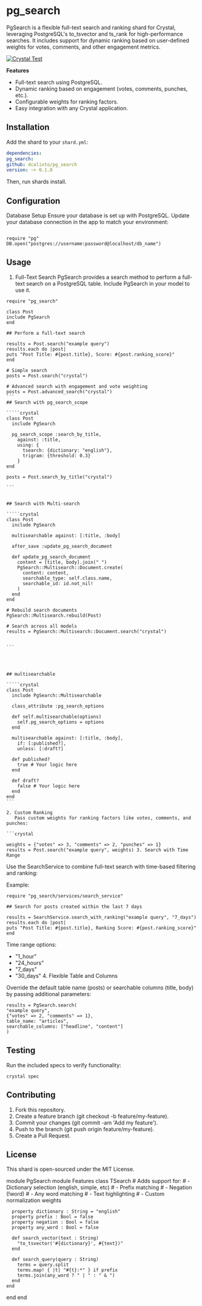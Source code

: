 # pg_search

PgSearch is a flexible full-text search and ranking shard for Crystal, leveraging PostgreSQL's to_tsvector and ts_rank for high-performance searches. It includes support for dynamic ranking based on user-defined weights for votes, comments, and other engagement metrics.

[![Crystal Test](https://github.com/dcalixto/pg_search/actions/workflows/crystal-test.yml/badge.svg?branch=master)](https://github.com/dcalixto/pg_search/actions/workflows/crystal-test.yml)

**Features**

- Full-text search using PostgreSQL.
- Dynamic ranking based on engagement (votes, comments, punches, etc.).
- Configurable weights for ranking factors.
- Easy integration with any Crystal application.

## Installation

Add the shard to your `shard.yml`:

```yaml
dependencies:
pg_search:
github: dcalixto/pg_search
version: ~> 0.1.0
```

Then, run shards install.

## Configuration

Database Setup
Ensure your database is set up with PostgreSQL. Update your database connection in the app to match your environment:

```crystal

require "pg"
DB.open("postgres://username:password@localhost/db_name")
```

## Usage

1. Full-Text Search
   PgSearch provides a search method to perform a full-text search on a PostgreSQL table. Include PgSearch in your model to use it.

```crystal
require "pg_search"

class Post
include PgSearch
end

## Perform a full-text search

results = Post.search("example query")
results.each do |post|
puts "Post Title: #{post.title}, Score: #{post.ranking_score}"
end
```

``````crystal
# Simple search
posts = Post.search("crystal")

# Advanced search with engagement and vote weighting
posts = Post.advanced_search("crystal")
```
## Search with pg_search_scope

`````crystal
class Post
  include PgSearch

  pg_search_scope :search_by_title,
    against: :title,
    using: {
      tsearch: {dictionary: "english"},
      trigram: {threshold: 0.3}
    }
end

posts = Post.search_by_title("crystal")

```


## Search with Multi-search

`````crystal
class Post
  include PgSearch

  multisearchable against: [:title, :body]

  after_save :update_pg_search_document

  def update_pg_search_document
    content = [title, body].join(" ")
    PgSearch::Multisearch::Document.create(
      content: content,
      searchable_type: self.class.name,
      searchable_id: id.not_nil!
    )
  end
end

# Rebuild search documents
PgSearch::Multisearch.rebuild(Post)

# Search across all models
results = PgSearch::Multisearch::Document.search("crystal")


```




## multisearchable

`````crystal
class Post
  include PgSearch::Multisearchable

  class_attribute :pg_search_options

  def self.multisearchable(options)
    self.pg_search_options = options
  end

  multisearchable against: [:title, :body],
    if: [:published?],
    unless: [:draft?]

  def published?
    true # Your logic here
  end

  def draft?
    false # Your logic here
  end
end
```

2. Custom Ranking
   Pass custom weights for ranking factors like votes, comments, and punches:

```crystal

weights = {"votes" => 3, "comments" => 2, "punches" => 1}
results = Post.search("example query", weights) 3. Search with Time Range
``````

Use the SearchService to combine full-text search with time-based filtering and ranking:

Example:

```crystal
require "pg_search/services/search_service"

## Search for posts created within the last 7 days

results = SearchService.search_with_ranking("example query", "7_days")
results.each do |post|
puts "Post Title: #{post.title}, Ranking Score: #{post.ranking_score}"
end
```

Time range options:

- "1_hour"
- "24_hours"
- "7_days"
- "30_days" 4. Flexible Table and Columns

Override the default table name (posts) or searchable columns (title, body) by passing additional parameters:

```crystal
results = PgSearch.search(
"example query",
{"votes" => 2, "comments" => 1},
table_name: "articles",
searchable_columns: ["headline", "content"]
)
```

## Testing

Run the included specs to verify functionality:

```crystal
crystal spec
```

## Contributing

1. Fork this repository.
2. Create a feature branch (git checkout -b feature/my-feature).
3. Commit your changes (git commit -am 'Add my feature').
4. Push to the branch (git push origin feature/my-feature).
5. Create a Pull Request.

## License

This shard is open-sourced under the MIT License.

module PgSearch
module Features
class TSearch # Adds support for: # - Dictionary selection (english, simple, etc) # - Prefix matching # - Negation (!word) # - Any word matching # - Text highlighting # - Custom normalization weights

      property dictionary : String = "english"
      property prefix : Bool = false
      property negation : Bool = false
      property any_word : Bool = false

      def search_vector(text : String)
        "to_tsvector('#{dictionary}', #{text})"
      end

      def search_query(query : String)
        terms = query.split
        terms.map! { |t| "#{t}:*" } if prefix
        terms.join(any_word ? " | " : " & ")
      end
    end

end
end
